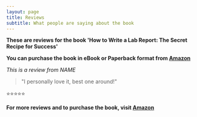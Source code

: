 ```yaml
---
layout: page
title: Reviews
subtitle: What people are saying about the book
---
```


**These are reviews for the book 'How to Write a Lab Report: The Secret Recipe for Success'**

**You can purchase the book in eBook or Paperback format from [Amazon](https://www.amazon.co.uk)**

*This is a review from NAME*
>"I personally love it, best one around!"

:star::star::star::star::star:


**For more reviews and to purchase the book, visit [Amazon](https://www.amazon.co.uk)**
